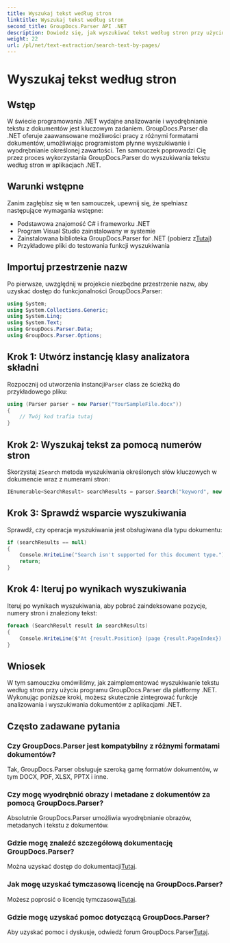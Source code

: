 ```yaml
---
title: Wyszukaj tekst według stron
linktitle: Wyszukaj tekst według stron
second_title: GroupDocs.Parser API .NET
description: Dowiedz się, jak wyszukiwać tekst według stron przy użyciu GroupDocs.Parser dla .NET. Wydajnie wyodrębniaj określoną treść z dokumentów w aplikacjach .NET.
weight: 22
url: /pl/net/text-extraction/search-text-by-pages/
---
```


# Wyszukaj tekst według stron

## Wstęp
W świecie programowania .NET wydajne analizowanie i wyodrębnianie tekstu z dokumentów jest kluczowym zadaniem. GroupDocs.Parser dla .NET oferuje zaawansowane możliwości pracy z różnymi formatami dokumentów, umożliwiając programistom płynne wyszukiwanie i wyodrębnianie określonej zawartości. Ten samouczek poprowadzi Cię przez proces wykorzystania GroupDocs.Parser do wyszukiwania tekstu według stron w aplikacjach .NET.
## Warunki wstępne
Zanim zagłębisz się w ten samouczek, upewnij się, że spełniasz następujące wymagania wstępne:
- Podstawowa znajomość C# i frameworku .NET
- Program Visual Studio zainstalowany w systemie
-  Zainstalowana biblioteka GroupDocs.Parser for .NET (pobierz z[Tutaj](https://releases.groupdocs.com/parser/net/))
- Przykładowe pliki do testowania funkcji wyszukiwania
## Importuj przestrzenie nazw
Po pierwsze, uwzględnij w projekcie niezbędne przestrzenie nazw, aby uzyskać dostęp do funkcjonalności GroupDocs.Parser:
```csharp
using System;
using System.Collections.Generic;
using System.Linq;
using System.Text;
using GroupDocs.Parser.Data;
using GroupDocs.Parser.Options;
```
## Krok 1: Utwórz instancję klasy analizatora składni
 Rozpocznij od utworzenia instancji`Parser` class ze ścieżką do przykładowego pliku:
```csharp
using (Parser parser = new Parser("YourSampleFile.docx"))
{
    // Twój kod trafia tutaj
}
```
## Krok 2: Wyszukaj tekst za pomocą numerów stron
 Skorzystaj z`Search` metoda wyszukiwania określonych słów kluczowych w dokumencie wraz z numerami stron:
```csharp
IEnumerable<SearchResult> searchResults = parser.Search("keyword", new SearchOptions(false, false, false, true));
```
## Krok 3: Sprawdź wsparcie wyszukiwania
Sprawdź, czy operacja wyszukiwania jest obsługiwana dla typu dokumentu:
```csharp
if (searchResults == null)
{
    Console.WriteLine("Search isn't supported for this document type.");
    return;
}
```
## Krok 4: Iteruj po wynikach wyszukiwania
Iteruj po wynikach wyszukiwania, aby pobrać zaindeksowane pozycje, numery stron i znaleziony tekst:
```csharp
foreach (SearchResult result in searchResults)
{
    Console.WriteLine($"At {result.Position} (page {result.PageIndex}): {result.Text}");
}
```
## Wniosek
W tym samouczku omówiliśmy, jak zaimplementować wyszukiwanie tekstu według stron przy użyciu programu GroupDocs.Parser dla platformy .NET. Wykonując poniższe kroki, możesz skutecznie zintegrować funkcje analizowania i wyszukiwania dokumentów z aplikacjami .NET.

## Często zadawane pytania
### Czy GroupDocs.Parser jest kompatybilny z różnymi formatami dokumentów?
Tak, GroupDocs.Parser obsługuje szeroką gamę formatów dokumentów, w tym DOCX, PDF, XLSX, PPTX i inne.
### Czy mogę wyodrębnić obrazy i metadane z dokumentów za pomocą GroupDocs.Parser?
Absolutnie GroupDocs.Parser umożliwia wyodrębnianie obrazów, metadanych i tekstu z dokumentów.
### Gdzie mogę znaleźć szczegółową dokumentację GroupDocs.Parser?
 Można uzyskać dostęp do dokumentacji[Tutaj](https://tutorials.groupdocs.com/parser/net/).
### Jak mogę uzyskać tymczasową licencję na GroupDocs.Parser?
 Możesz poprosić o licencję tymczasową[Tutaj](https://purchase.groupdocs.com/temporary-license/).
### Gdzie mogę uzyskać pomoc dotyczącą GroupDocs.Parser?
 Aby uzyskać pomoc i dyskusje, odwiedź forum GroupDocs.Parser[Tutaj](https://forum.groupdocs.com/c/parser/17).